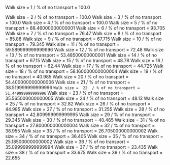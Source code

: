 Walk size =  1  / % of no transport =  100.0

Walk size =  2  / % of no transport =  100.0
Walk size =  3  / % of no transport =  100.0
Walk size =  4  / % of no transport =  100.0
Walk size =  5  / % of no transport =  88.46000000000001
Walk size =  6  / % of no transport =  93.705
Walk size =  7  / % of no transport =  76.47
Walk size =  8  / % of no transport =  85.88
Walk size =  9  / % of no transport =  67.715
Walk size =  10  / % of no transport =  79.345
Walk size =  11  / % of no transport =  59.589999999999996
Walk size =  12  / % of no transport =  72.48
Walk size =  13  / % of no transport =  53.48500000000001
Walk size =  14  / % of no transport =  67.15
Walk size =  15  / % of no transport =  48.78
Walk size =  16  / % of no transport =  62.44
Walk size =  17  / % of no transport =  44.725
Walk size =  18  / % of no transport =  58.160000000000004
Walk size =  19  / % of no transport =  40.985
Walk size =  20  / % of no transport =  54.400000000000006
Walk size =  21  / % of no transport =  38.519999999999996
`Walk size =  22  / % of no transport =  51.449999999999996`
Walk size =  23  / % of no transport =  35.565000000000005
Walk size =  24  / % of no transport =  48.13
Walk size =  25  / % of no transport =  32.82
Walk size =  26  / % of no transport =  44.985
Walk size =  27  / % of no transport =  31.255
Walk size =  28  / % of no transport =  42.809999999999995
Walk size =  29  / % of no transport =  29.345
Walk size =  30  / % of no transport =  40.465
Walk size =  31  / % of no transport =  27.800000000000004
Walk size =  32  / % of no transport =  38.955
Walk size =  33  / % of no transport =  26.705000000000002
Walk size =  34  / % of no transport =  36.405
Walk size =  35  / % of no transport =  25.185000000000002
Walk size =  36  / % of no transport =  35.099999999999994
Walk size =  37  / % of no transport =  23.435
Walk size =  38  / % of no transport =  33.675
Walk size =  39  / % of no transport =  22.655
